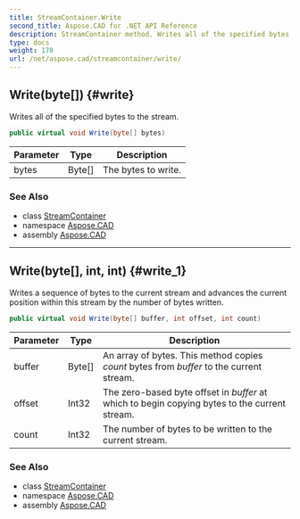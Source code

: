 ```yaml
---
title: StreamContainer.Write
second_title: Aspose.CAD for .NET API Reference
description: StreamContainer method. Writes all of the specified bytes to the stream
type: docs
weight: 170
url: /net/aspose.cad/streamcontainer/write/
---
```

## Write(byte[]) {#write}

Writes all of the specified bytes to the stream.

```csharp
public virtual void Write(byte[] bytes)
```

| Parameter | Type | Description |
| --- | --- | --- |
| bytes | Byte[] | The bytes to write. |

### See Also

* class [StreamContainer](../)
* namespace [Aspose.CAD](../../streamcontainer/)
* assembly [Aspose.CAD](../../../)

---

## Write(byte[], int, int) {#write_1}

Writes a sequence of bytes to the current stream and advances the current position within this stream by the number of bytes written.

```csharp
public virtual void Write(byte[] buffer, int offset, int count)
```

| Parameter | Type | Description |
| --- | --- | --- |
| buffer | Byte[] | An array of bytes. This method copies *count* bytes from *buffer* to the current stream. |
| offset | Int32 | The zero-based byte offset in *buffer* at which to begin copying bytes to the current stream. |
| count | Int32 | The number of bytes to be written to the current stream. |

### See Also

* class [StreamContainer](../)
* namespace [Aspose.CAD](../../streamcontainer/)
* assembly [Aspose.CAD](../../../)


